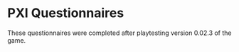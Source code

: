 # PXI Questionnaires

These questionnaires were completed after playtesting version 0.02.3 of the game.